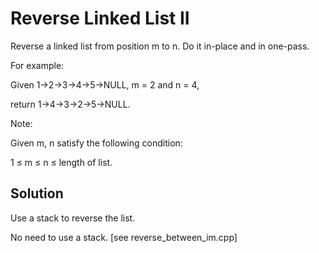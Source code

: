 # Reverse Linked List II

Reverse a linked list from position m to n. Do it in-place and in one-pass.

For example:

Given 1->2->3->4->5->NULL, m = 2 and n = 4,

return 1->4->3->2->5->NULL.

Note:

Given m, n satisfy the following condition:

1 ≤ m ≤ n ≤ length of list.

## Solution

Use a stack to reverse the list.

No need to use a stack. [see reverse_between_im.cpp]
